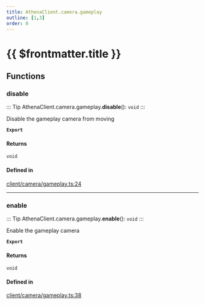 ```yaml
---
title: AthenaClient.camera.gameplay
outline: [1,3]
order: 0
---
```


# {{ $frontmatter.title }}


## Functions

### disable

::: Tip
AthenaClient.camera.gameplay.**disable**(): `void`
:::

Disable the gameplay camera from moving

**`Export`**

#### Returns

`void`

#### Defined in

[client/camera/gameplay.ts:24](https://github.com/Stuyk/altv-athena/blob/6013452/src/core/client/camera/gameplay.ts#L24)

___

### enable

::: Tip
AthenaClient.camera.gameplay.**enable**(): `void`
:::

Enable the gameplay camera

**`Export`**

#### Returns

`void`

#### Defined in

[client/camera/gameplay.ts:38](https://github.com/Stuyk/altv-athena/blob/6013452/src/core/client/camera/gameplay.ts#L38)
